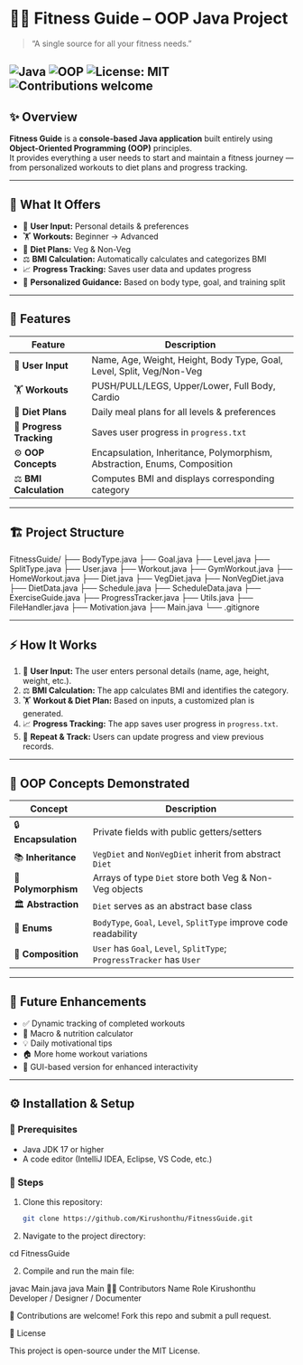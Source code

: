 # 🏋️‍♂️ Fitness Guide – OOP Java Project

> “A single source for all your fitness needs.”

![Java](https://img.shields.io/badge/Java-ED8B00?style=for-the-badge&logo=openjdk&logoColor=white)
![OOP](https://img.shields.io/badge/OOP-Principles-blue?style=for-the-badge)
![License: MIT](https://img.shields.io/badge/License-MIT-yellow.svg?style=for-the-badge)
![Contributions welcome](https://img.shields.io/badge/Contributions-Welcome-green?style=for-the-badge)
---

## ✨ Overview

**Fitness Guide** is a **console-based Java application** built entirely using **Object-Oriented Programming (OOP)** principles.  
It provides everything a user needs to start and maintain a fitness journey — from personalized workouts to diet plans and progress tracking.

---

## 💪 What It Offers

- 🧍 **User Input:** Personal details & preferences  
- 🏋 **Workouts:** Beginner → Advanced  
- 🥗 **Diet Plans:** Veg & Non-Veg  
- ⚖ **BMI Calculation:** Automatically calculates and categorizes BMI  
- 📈 **Progress Tracking:** Saves user data and updates progress  
- 🧠 **Personalized Guidance:** Based on body type, goal, and training split  

---

## 🧩 Features

| Feature | Description |
|----------|-------------|
| 👤 **User Input** | Name, Age, Weight, Height, Body Type, Goal, Level, Split, Veg/Non-Veg |
| 🏋️ **Workouts** | PUSH/PULL/LEGS, Upper/Lower, Full Body, Cardio |
| 🥘 **Diet Plans** | Daily meal plans for all levels & preferences |
| 📂 **Progress Tracking** | Saves user progress in `progress.txt` |
| ⚙ **OOP Concepts** | Encapsulation, Inheritance, Polymorphism, Abstraction, Enums, Composition |
| ⚖ **BMI Calculation** | Computes BMI and displays corresponding category |

---

## 🏗 Project Structure

FitnessGuide/
├── BodyType.java
├── Goal.java
├── Level.java
├── SplitType.java
├── User.java
├── Workout.java
├── GymWorkout.java
├── HomeWorkout.java
├── Diet.java
├── VegDiet.java
├── NonVegDiet.java
├── DietData.java
├── Schedule.java
├── ScheduleData.java
├── ExerciseGuide.java
├── ProgressTracker.java
├── Utils.java
├── FileHandler.java
├── Motivation.java
├── Main.java
└── .gitignore

---

## ⚡ How It Works

1. 👤 **User Input:** The user enters personal details (name, age, height, weight, etc.).  
2. ⚖ **BMI Calculation:** The app calculates BMI and identifies the category.  
3. 🏋 **Workout & Diet Plan:** Based on inputs, a customized plan is generated.  
4. 📈 **Progress Tracking:** The app saves user progress in `progress.txt`.  
5. 🔁 **Repeat & Track:** Users can update progress and view previous records.

---

## 🧠 OOP Concepts Demonstrated

| Concept | Description |
|----------|-------------|
| 🔒 **Encapsulation** | Private fields with public getters/setters |
| 📚 **Inheritance** | `VegDiet` and `NonVegDiet` inherit from abstract `Diet` |
| 🔄 **Polymorphism** | Arrays of type `Diet` store both Veg & Non-Veg objects |
| 🏛 **Abstraction** | `Diet` serves as an abstract base class |
| 📌 **Enums** | `BodyType`, `Goal`, `Level`, `SplitType` improve code readability |
| 🧩 **Composition** | `User` has `Goal`, `Level`, `SplitType`; `ProgressTracker` has `User` |

---

## 🚀 Future Enhancements

- ✅ Dynamic tracking of completed workouts  
- 🥩 Macro & nutrition calculator  
- 💡 Daily motivational tips  
- 🏠 More home workout variations  
- 🎨 GUI-based version for enhanced interactivity  

---

## ⚙️ Installation & Setup

### 🧰 Prerequisites
- Java JDK 17 or higher
- A code editor (IntelliJ IDEA, Eclipse, VS Code, etc.)

### 🔽 Steps
1. Clone this repository:
   ```bash
   git clone https://github.com/Kirushonthu/FitnessGuide.git
2. Navigate to the project directory:

cd FitnessGuide


2. Compile and run the main file:

javac Main.java
java Main
🧑‍💻 Contributors
Name	Role
Kirushonthu
	Developer / Designer / Documenter

💬 Contributions are welcome! Fork this repo and submit a pull request.




📜 License

This project is open-source under the MIT License.

